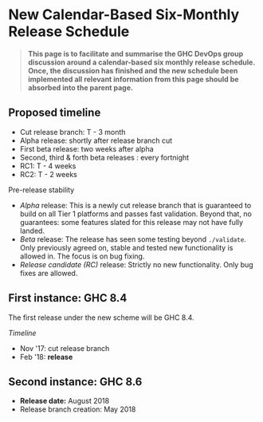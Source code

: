 # New Calendar-Based Six-Monthly Release Schedule

> **This page is to facilitate and summarise the GHC DevOps group discussion around a calendar-based six monthly release schedule. Once, the discussion has finished and the new schedule been implemented all relevant information from this page should be absorbed into the parent page.**

## Proposed timeline

- Cut release branch: T - 3 month
- Alpha release: shortly after release branch cut
- First beta release: two weeks after alpha
- Second, third & forth beta releases : every fortnight
- RC1: T - 4 weeks
- RC2: T - 2 weeks


Pre-release stability

- *Alpha* release: This is a newly cut release branch that is guaranteed to build on all Tier 1 platforms and passes fast validation. Beyond that, no guarantees: some features slated for this release may not have fully landed.
- *Beta* release: The release has seen some testing beyond `./validate`. Only previously agreed on, stable and tested new functionality is allowed in. The focus is on bug fixing.
- *Release candidate (RC)* release: Strictly no new functionality. Only bug fixes are allowed.

## First instance: GHC 8.4


The first release under the new scheme will be GHC 8.4.

*Timeline*

- Nov '17: cut release branch
- Feb '18: **release**

## Second instance: GHC 8.6

- **Release date:** August 2018
- Release branch creation: May 2018

